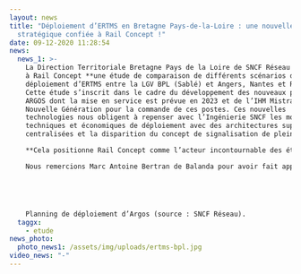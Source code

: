```yaml
---
layout: news
title: "Déploiement d’ERTMS en Bretagne Pays-de-la-Loire : une nouvelle étude
  stratégique confiée à Rail Concept !"
date: 09-12-2020 11:28:54
news:
  news_1: >-
    La Direction Territoriale Bretagne Pays de la Loire de SNCF Réseau a confié
    à Rail Concept **une étude de comparaison de différents scénarios de
    déploiement d’ERTMS entre la LGV BPL (Sablé) et Angers, Nantes et Redo**n.
    Cette étude s’inscrit dans le cadre du développement des nouveaux postes
    ARGOS dont la mise en service est prévue en 2023 et de l’IHM Mistral
    Nouvelle Génération pour la commande de ces postes. Ces nouvelles
    technologies nous obligent à repenser avec l’Ingénierie SNCF les modèles
    techniques et économiques de déploiement avec des architectures super
    centralisées et la disparition du concept de signalisation de pleine ligne. 

    **Cela positionne Rail Concept comme l’acteur incontournable des études amont du déploiement d’ERTMS !** Nous avons terminé les études stratégiques et les études d’exploitation du déploiement d’ERTMS sur l’axe Paris Le Havre, ainsi que les études d’exploitation visant à évaluer l’impact du déploiement dans le nœud ferroviaire lyonnais et nous avions réalisé une importante mission d’accompagnement de la direction de la Stratégie de SNCF Réseau pendant plusieurs années afin d’établir la stratégie technique et économique de déploiement d’ERTMS sur le réseau structurant national.

    Nous remercions Marc Antoine Bertran de Balanda pour avoir fait appel à notre expertise sur ces sujets. 





    Planning de déploiement d’Argos (source : SNCF Réseau).
  taggx:
    - etude
news_photo:
  photo_news1: /assets/img/uploads/ertms-bpl.jpg
video_news: "-"
---
```

